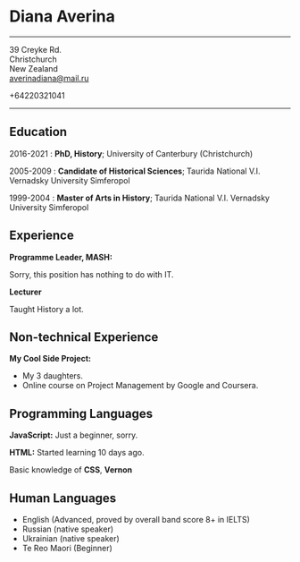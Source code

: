 Diana Averina
============

-------------------     ----------------------------
39 Creyke Rd.                       
Christchurch                        
New Zealand    
averinadiana@mail.ru

+64220321041
-------------------     ----------------------------

Education
---------

2016-2021 
:   **PhD, History**; University of Canterbury (Christchurch)

2005-2009
:   **Candidate of Historical Sciences**; Taurida National V.I. Vernadsky University
    Simferopol

1999-2004
:   **Master of Arts in History**; Taurida National V.I. Vernadsky University
    Simferopol  

Experience
----------

**Programme Leader, MASH:**

Sorry, this position has nothing to do with IT.

**Lecturer**

Taught History a lot.

Non-technical Experience
--------------------

**My Cool Side Project:**
* My 3 daughters.
* Online course on Project Management by Google and Coursera.


Programming Languages
--------------------

**JavaScript:** Just a beginner, sorry.

**HTML:** Started learning 10 days ago. 

Basic knowledge of **CSS**, **Vernon**


Human Languages
-------------------

  * English (Advanced, proved by overall band score 8+ in IELTS)
  * Russian (native speaker)
  * Ukrainian (native speaker)
  * Te Reo Maori (Beginner)
